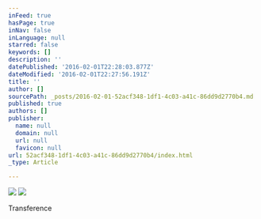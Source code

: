 ```yaml
---
inFeed: true
hasPage: true
inNav: false
inLanguage: null
starred: false
keywords: []
description: ''
datePublished: '2016-02-01T22:28:03.877Z'
dateModified: '2016-02-01T22:27:56.191Z'
title: ''
author: []
sourcePath: _posts/2016-02-01-52acf348-1df1-4c03-a41c-86dd9d2770b4.md
published: true
authors: []
publisher:
  name: null
  domain: null
  url: null
  favicon: null
url: 52acf348-1df1-4c03-a41c-86dd9d2770b4/index.html
_type: Article

---
```

![](https://the-grid-user-content.s3-us-west-2.amazonaws.com/6ebd780a-62d5-47e0-8225-afeb7cc9eb99.jpg)
![](https://the-grid-user-content.s3-us-west-2.amazonaws.com/c1628dc0-4701-4332-b7d1-a09539dd5870.tiff)

Transference